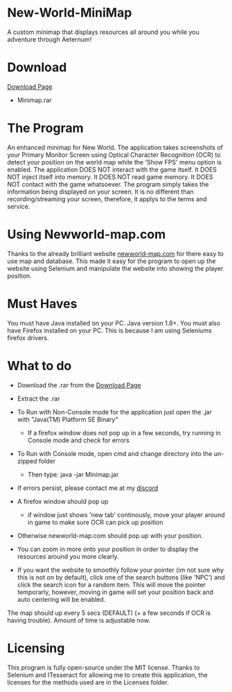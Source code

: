 # New-World-MiniMap
A custom minimap that displays resources all around you while you adventure through Aeternum!

# Download
[Download Page](https://github.com/llabinator/New-World-MiniMap/releases/tag/Minimap)
- Minimap.rar

# The Program
An enhanced minimap for New World. The application takes screenshots of your Primary Monitor Screen using Optical Character Recognition (OCR) to detect your position on the world map while the 'Show FPS' menu option is enabled. The application DOES NOT interact with the game itself. It DOES NOT inject itself into memory. It DOES NOT read game memory. It DOES NOT contact with the game whatsoever. The program simply takes the information being displayed on your screen. It is no different than recording/streaming your screen, therefore, it applys to the terms and service.

# Using Newworld-map.com
Thanks to the already brilliant website [newworld-map.com](https://newworld-map.com) for there easy to use map and database. This made it easy for the program to open up the website using Selenium and manipulate the website into showing the player position.

# Must Haves
You must have Java installed on your PC. Java version 1.8+. 
You must also have Firefox installed on your PC. This is because I am using Seleniums firefox drivers.

# What to do
- Download the .rar from the [Download Page](https://github.com/llabinator/New-World-MiniMap/releases/tag/Minimap)
- Extract the .rar
- To Run with Non-Console mode for the application just open the .jar with "Java(TM) Platform SE Binary"
  - If a firefox window does not pop up in a few seconds, try running in Console mode and check for errors

- To Run with Console mode, open cmd and change directory into the un-zipped folder
  - Then type: java -jar Minimap.jar

- If errors persist, please contact me at my [discord](https://discord.gg/HxsTVM3wB2)

- A firefox window should pop up
  - if window just shows 'new tab' continously, move your player around in game to make sure OCR can pick up position
- Otherwise newworld-map.com should pop up with your position.

- You can zoom in more onto your position in order to display the resources around you more clearly.

- If you want the website to smoothly follow your pointer (im not sure why this is not on by default), click one of the search buttons (like 'NPC') and click the search icon for a random item. This will move the pointer temporarly, however, moving in game will set your position back and auto centering will be enabled.

The map should up every 5 secs (DEFAULT) (+ a few seconds if OCR is having trouble). Amount of time is adjustable now.

# Licensing
This program is fully open-source under the MIT license. Thanks to Selenium and ITesseract for allowing me to create this application, the licenses for the methods used are in the Licenses folder. 
